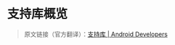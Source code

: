 # 支持库概览
> 原文链接（官方翻译）：[支持库 | Android Developers](https://developer.android.google.cn/topic/libraries/support-library)
